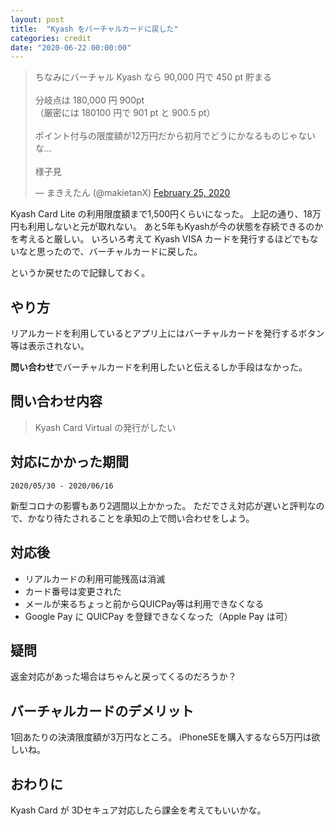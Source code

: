 ```yaml
---
layout: post
title:  "Kyash をバーチャルカードに戻した"
categories: credit
date: "2020-06-22 00:00:00"
---
```


<blockquote class="twitter-tweet tw-align-center"><p lang="ja" dir="ltr">ちなみにバーチャル Kyash なら 90,000 円で 450 pt 貯まる<br><br>分岐点は 180,000 円 900pt<br> （厳密には 180100 円で 901 pt と 900.5 pt）<br><br>ポイント付与の限度額が12万円だから初月でどうにかなるものじゃないな...<br><br>様子見</p>&mdash; まきえたん (@makietanX) <a href="https://twitter.com/makietanX/status/1232130804265807872?ref_src=twsrc%5Etfw">February 25, 2020</a></blockquote> <script async src="https://platform.twitter.com/widgets.js" charset="utf-8"></script>

Kyash Card Lite の利用限度額まで1,500円くらいになった。
上記の通り、18万円も利用しないと元が取れない。
あと5年もKyashが今の状態を存続できるのかを考えると厳しい。
いろいろ考えて Kyash VISA カードを発行するほどでもないなと思ったので、バーチャルカードに戻した。

というか戻せたので記録しておく。

## やり方

リアルカードを利用しているとアプリ上にはバーチャルカードを発行するボタン等は表示されない。

**問い合わせ**でバーチャルカードを利用したいと伝えるしか手段はなかった。

## 問い合わせ内容

> Kyash Card Virtual の発行がしたい

## 対応にかかった期間

```
2020/05/30 - 2020/06/16
```

新型コロナの影響もあり2週間以上かかった。
ただでさえ対応が遅いと評判なので、かなり待たされることを承知の上で問い合わせをしよう。

## 対応後

- リアルカードの利用可能残高は消滅
- カード番号は変更された
- メールが来るちょっと前からQUICPay等は利用できなくなる
- Google Pay に QUICPay を登録できなくなった（Apple Pay は可）

## 疑問

返金対応があった場合はちゃんと戻ってくるのだろうか？

## バーチャルカードのデメリット

1回あたりの決済限度額が3万円なところ。
iPhoneSEを購入するなら5万円は欲しいね。

## おわりに

Kyash Card が 3Dセキュア対応したら課金を考えてもいいかな。
